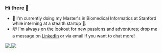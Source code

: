 ### Hi there 👋

- 🌲 I'm currently doing my Master's in Biomedical Informatics at Stanford while interning at a stealth startup 🤫.
- 📪 I'm always on the lookout for new passions and adventures; drop me a message on [LinkedIn](https://www.linkedin.com/in/chloe-he/) or via email if you want to chat more!
<a href="">
  <img align="center" src="https://github-readme-stats.vercel.app/api?username=chloeh13q&count_private=true&show_icons=true&theme=onedark" />
</a>
<a href="">
  <img align="center" src="https://github-readme-stats.vercel.app/api/top-langs/?username=chloeh13q&theme=onedark" />
</a>
